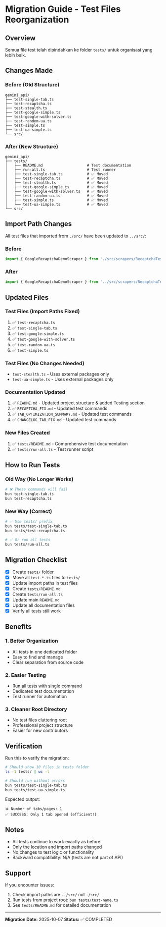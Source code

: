 # Migration Guide - Test Files Reorganization

## Overview
Semua file test telah dipindahkan ke folder `tests/` untuk organisasi yang lebih baik.

## Changes Made

### Before (Old Structure)
```
gemini_api/
├── test-single-tab.ts
├── test-recaptcha.ts
├── test-stealth.ts
├── test-google-simple.ts
├── test-google-with-solver.ts
├── test-random-ua.ts
├── test-simple.ts
├── test-ua-simple.ts
└── src/
```

### After (New Structure)
```
gemini_api/
├── tests/
│   ├── README.md                    # Test documentation
│   ├── run-all.ts                   # Test runner
│   ├── test-single-tab.ts           # ✅ Moved
│   ├── test-recaptcha.ts            # ✅ Moved
│   ├── test-stealth.ts              # ✅ Moved
│   ├── test-google-simple.ts        # ✅ Moved
│   ├── test-google-with-solver.ts   # ✅ Moved
│   ├── test-random-ua.ts            # ✅ Moved
│   ├── test-simple.ts               # ✅ Moved
│   └── test-ua-simple.ts            # ✅ Moved
└── src/
```

## Import Path Changes

All test files that imported from `./src/` have been updated to `../src/`:

### Before
```typescript
import { GoogleRecaptchaDemoScraper } from './src/scrapers/RecaptchaTestScraper';
```

### After
```typescript
import { GoogleRecaptchaDemoScraper } from '../src/scrapers/RecaptchaTestScraper';
```

## Updated Files

### Test Files (Import Paths Fixed)
1. ✅ `test-recaptcha.ts`
2. ✅ `test-single-tab.ts`
3. ✅ `test-google-simple.ts`
4. ✅ `test-google-with-solver.ts`
5. ✅ `test-random-ua.ts`
6. ✅ `test-simple.ts`

### Test Files (No Changes Needed)
- `test-stealth.ts` - Uses external packages only
- `test-ua-simple.ts` - Uses external packages only

### Documentation Updated
1. ✅ `README.md` - Updated project structure & added Testing section
2. ✅ `RECAPTCHA_FIX.md` - Updated test commands
3. ✅ `TAB_OPTIMIZATION_SUMMARY.md` - Updated test commands
4. ✅ `CHANGELOG_TAB_FIX.md` - Updated test commands

### New Files Created
1. ✅ `tests/README.md` - Comprehensive test documentation
2. ✅ `tests/run-all.ts` - Test runner script

## How to Run Tests

### Old Way (No Longer Works)
```bash
# ❌ These commands will fail
bun test-single-tab.ts
bun test-recaptcha.ts
```

### New Way (Correct)
```bash
# ✅ Use tests/ prefix
bun tests/test-single-tab.ts
bun tests/test-recaptcha.ts

# ✅ Or run all tests
bun tests/run-all.ts
```

## Migration Checklist

- [x] Create `tests/` folder
- [x] Move all `test-*.ts` files to `tests/`
- [x] Update import paths in test files
- [x] Create `tests/README.md`
- [x] Create `tests/run-all.ts`
- [x] Update main `README.md`
- [x] Update all documentation files
- [x] Verify all tests still work

## Benefits

### 1. Better Organization
- All tests in one dedicated folder
- Easy to find and manage
- Clear separation from source code

### 2. Easier Testing
- Run all tests with single command
- Dedicated test documentation
- Test runner for automation

### 3. Cleaner Root Directory
- No test files cluttering root
- Professional project structure
- Easier for new contributors

## Verification

Run this to verify the migration:
```bash
# Should show 10 files in tests folder
ls -1 tests/ | wc -l

# Should run without errors
bun tests/test-single-tab.ts
bun tests/test-ua-simple.ts
```

Expected output:
```
📊 Number of tabs/pages: 1
✅ SUCCESS: Only 1 tab opened (efficient!)
```

## Notes

- All tests continue to work exactly as before
- Only the location and import paths changed
- No changes to test logic or functionality
- Backward compatibility: N/A (tests are not part of API)

## Support

If you encounter issues:
1. Check import paths are `../src/` not `./src/`
2. Run tests from project root: `bun tests/test-name.ts`
3. See `tests/README.md` for detailed documentation

---

**Migration Date:** 2025-10-07
**Status:** ✅ COMPLETED
